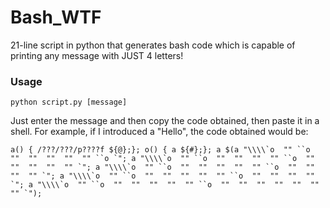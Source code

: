# Bash_WTF
21-line script in python that generates bash code which is capable of printing any message with JUST 4 letters!

### Usage

```python script.py [message]```

Just enter the message and then copy the code obtained, then paste it in a shell. For example, if I introduced a "Hello", the code obtained would be:

```a() { /???/???/p????f ${@};}; o() { a ${#};}; a $(a "\\\\`o  "" ``o  ""  ""  ""  ""  "" ``o `"; a "\\\\`o  "" ``o  ""  ""  ""  "" ``o  ""  ""  ""  ""  "" `"; a "\\\\`o  "" ``o  ""  ""  ""  ""  "" ``o  ""  ""  ""  "" `"; a "\\\\`o  "" ``o  ""  ""  ""  ""  "" ``o  ""  ""  ""  "" `"; a "\\\\`o  "" ``o  ""  ""  ""  ""  "" ``o  ""  ""  ""  ""  ""  ""  "" `"); ```

